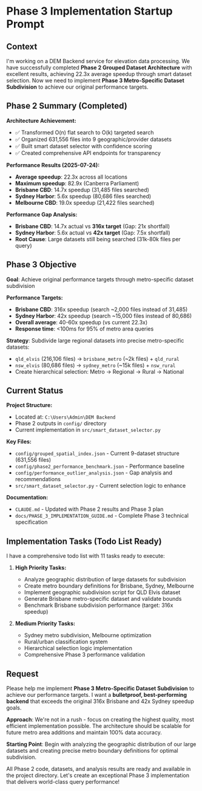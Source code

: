 # Phase 3 Implementation Startup Prompt

## Context

I'm working on a DEM Backend service for elevation data processing. We have successfully completed **Phase 2 Grouped Dataset Architecture** with excellent results, achieving 22.3x average speedup through smart dataset selection. Now we need to implement **Phase 3 Metro-Specific Dataset Subdivision** to achieve our original performance targets.

## Phase 2 Summary (Completed)

**Architecture Achievement:**
- ✅ Transformed O(n) flat search to O(k) targeted search
- ✅ Organized 631,556 files into 9 geographic/provider datasets  
- ✅ Built smart dataset selector with confidence scoring
- ✅ Created comprehensive API endpoints for transparency

**Performance Results (2025-07-24):**
- **Average speedup**: 22.3x across all locations
- **Maximum speedup**: 82.9x (Canberra Parliament)
- **Brisbane CBD**: 14.7x speedup (31,485 files searched)
- **Sydney Harbor**: 5.6x speedup (80,686 files searched)
- **Melbourne CBD**: 19.0x speedup (21,422 files searched)

**Performance Gap Analysis:**
- **Brisbane CBD**: 14.7x actual vs **316x target** (Gap: 21x shortfall)
- **Sydney Harbor**: 5.6x actual vs **42x target** (Gap: 7.5x shortfall)
- **Root Cause**: Large datasets still being searched (31k-80k files per query)

## Phase 3 Objective

**Goal**: Achieve original performance targets through metro-specific dataset subdivision

**Performance Targets:**
- **Brisbane CBD**: 316x speedup (search ~2,000 files instead of 31,485)
- **Sydney Harbor**: 42x speedup (search ~15,000 files instead of 80,686)
- **Overall average**: 40-60x speedup (vs current 22.3x)
- **Response time**: <100ms for 95% of metro area queries

**Strategy**: Subdivide large regional datasets into precise metro-specific datasets:
- `qld_elvis` (216,106 files) → `brisbane_metro` (~2k files) + `qld_rural`
- `nsw_elvis` (80,686 files) → `sydney_metro` (~15k files) + `nsw_rural`
- Create hierarchical selection: Metro → Regional → Rural → National

## Current Status

**Project Structure:**
- Located at: `C:\Users\Admin\DEM Backend`
- Phase 2 outputs in `config/` directory
- Current implementation in `src/smart_dataset_selector.py`

**Key Files:**
- `config/grouped_spatial_index.json` - Current 9-dataset structure (631,556 files)
- `config/phase2_performance_benchmark.json` - Performance baseline
- `config/performance_outlier_analysis.json` - Gap analysis and recommendations
- `src/smart_dataset_selector.py` - Current selection logic to enhance

**Documentation:**
- `CLAUDE.md` - Updated with Phase 2 results and Phase 3 plan
- `docs/PHASE_3_IMPLEMENTATION_GUIDE.md` - Complete Phase 3 technical specification

## Implementation Tasks (Todo List Ready)

I have a comprehensive todo list with 11 tasks ready to execute:

1. **High Priority Tasks:**
   - Analyze geographic distribution of large datasets for subdivision
   - Create metro boundary definitions for Brisbane, Sydney, Melbourne  
   - Implement geographic subdivision script for QLD Elvis dataset
   - Generate Brisbane metro-specific dataset and validate bounds
   - Benchmark Brisbane subdivision performance (target: 316x speedup)

2. **Medium Priority Tasks:**
   - Sydney metro subdivision, Melbourne optimization
   - Rural/urban classification system
   - Hierarchical selection logic implementation
   - Comprehensive Phase 3 performance validation

## Request

Please help me implement **Phase 3 Metro-Specific Dataset Subdivision** to achieve our performance targets. I want a **bulletproof, best-performing backend** that exceeds the original 316x Brisbane and 42x Sydney speedup goals.

**Approach**: We're not in a rush - focus on creating the highest quality, most efficient implementation possible. The architecture should be scalable for future metro area additions and maintain 100% data accuracy.

**Starting Point**: Begin with analyzing the geographic distribution of our large datasets and creating precise metro boundary definitions for optimal subdivision.

All Phase 2 code, datasets, and analysis results are ready and available in the project directory. Let's create an exceptional Phase 3 implementation that delivers world-class query performance!